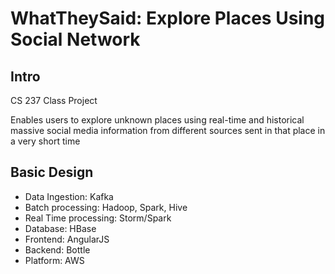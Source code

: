 # WhatTheySaid: Explore Places Using Social Network
## Intro
CS 237 Class Project

Enables users to explore unknown places using real-time and historical massive social media information from different sources sent in that place in a very short time

## Basic Design
+ Data Ingestion: Kafka
+ Batch processing: Hadoop, Spark, Hive
+ Real Time processing: Storm/Spark
+ Database: HBase
+ Frontend: AngularJS
+ Backend: Bottle
+ Platform: AWS


